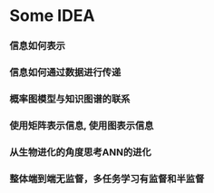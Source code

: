 # Some IDEA
### 信息如何表示
### 信息如何通过数据进行传递
### 概率图模型与知识图谱的联系
### 使用矩阵表示信息, 使用图表示信息
### 从生物进化的角度思考ANN的进化

### 整体端到端无监督，多任务学习有监督和半监督

